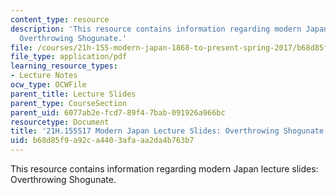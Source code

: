 ```yaml
---
content_type: resource
description: 'This resource contains information regarding modern Japan lecture slides:
  Overthrowing Shogunate.'
file: /courses/21h-155-modern-japan-1868-to-present-spring-2017/b68d85f9a92ca4403afaaa2da4b763b7_MIT21H_155S17_Shogunate.pdf
file_type: application/pdf
learning_resource_types:
- Lecture Notes
ocw_type: OCWFile
parent_title: Lecture Slides
parent_type: CourseSection
parent_uid: 6077ab2e-fcd7-89f4-7bab-091926a966bc
resourcetype: Document
title: '21H.155S17 Modern Japan Lecture Slides: Overthrowing Shogunate'
uid: b68d85f9-a92c-a440-3afa-aa2da4b763b7
---
```

This resource contains information regarding modern Japan lecture slides: Overthrowing Shogunate.

